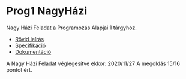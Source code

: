# Prog1 NagyHázi
Nagy Házi Feladat a Programozás Alapjai 1 tárgyhoz.
- [Rövid leírás](Dokumentumok/Leiras)
- [Specifikáció](Dokumentumok/Specifikacio)
- [Dokumentáció](Dokumentumok/Dokumentacio)

A Nagy Házi Feladat véglegesítve ekkor: 2020/11/27
A megoldás 15/16 pontot ért.